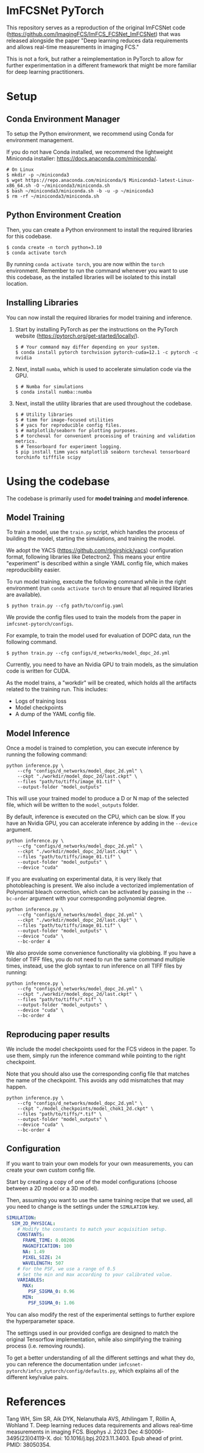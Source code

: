 # ImFCSNet PyTorch
This repository serves as a reproduction of the original ImFCSNet code (https://github.com/ImagingFCS/ImFCS_FCSNet_ImFCSNet) that was released alongside the paper "Deep learning reduces data requirements and allows real-time measurements in imaging FCS."

This is not a fork, but rather a reimplementation in PyTorch to allow for further experimentation in a different framework that might be more familiar for deep learning practitioners.

# Setup
## Conda Environment Manager
To setup the Python environment, we recommend using Conda for environment management.

If you do not have Conda installed, we recommend the lightweight Miniconda installer: https://docs.anaconda.com/miniconda/.

```shell
# On Linux
$ mkdir -p ~/miniconda3
$ wget https://repo.anaconda.com/miniconda/$ Miniconda3-latest-Linux-x86_64.sh -O ~/miniconda3/miniconda.sh
$ bash ~/miniconda3/miniconda.sh -b -u -p ~/miniconda3
$ rm -rf ~/miniconda3/miniconda.sh
```

## Python Environment Creation
Then, you can create a Python environment to install the required libraries for this codebase.

```shell
$ conda create -n torch python=3.10
$ conda activate torch
```

By running `conda activate torch`, you are now within the `torch` environment. Remember to run the command whenever you want to use this codebase, as the installed libraries will be isolated to this install location.

## Installing Libraries
You can now install the required libraries for model training and inference.

1. Start by installing PyTorch as per the instructions on the PyTorch website (https://pytorch.org/get-started/locally/).
    ```shell
    $ # Your command may differ depending on your system.
    $ conda install pytorch torchvision pytorch-cuda=12.1 -c pytorch -c nvidia
    ```

2. Next, install `numba`, which is used to accelerate simulation code via the GPU.
    ```shell
    $ # Numba for simulations
    $ conda install numba::numba
    ```

3. Next, install the utility libraries that are used throughout the codebase.
    ```shell
    $ # Utility libraries
    $ # timm for image-focused utilities
    $ # yacs for reproducible config files.
    $ # matplotlib/seaborn for plotting purposes.
    $ # torcheval for convenient processing of training and validation metrics.
    $ # Tensorboard for experiment logging.
    $ pip install timm yacs matplotlib seaborn torcheval tensorboard torchinfo tifffile scipy
    ```

# Using the codebase
The codebase is primarily used for **model training** and **model inference**.
## Model Training
To train a model, use the `train.py` script, which handles the process of building the model, starting the simulations, and training the model.

We adopt the YACS (https://github.com/rbgirshick/yacs) configuration format, following libraries like Detectron2. This means your entire "experiment" is described within a single YAML config file, which makes reproducibility easier.

To run model training, execute the following command while in the right environment (run `conda activate torch` to ensure that all required libraries are available).
```shell
$ python train.py --cfg path/to/config.yaml
```

We provide the config files used to train the models from the paper in `imfcsnet-pytorch/configs`.

For example, to train the model used for evaluation of DOPC data, run the following command.

```shell
$ python train.py --cfg configs/d_networks/model_dopc_2d.yml
```

Currently, you need to have an Nvidia GPU to train models, as the simulation code is written for CUDA.

As the model trains, a "workdir" will be created, which holds all the artifacts related to the training run. This includes:
- Logs of training loss
- Model checkpoints
- A dump of the YAML config file.

## Model Inference
Once a model is trained to completion, you can execute inference by running the following command:

```shell
python inference.py \
    --cfg "configs/d_networks/model_dopc_2d.yml" \
    --ckpt "./workdir/model_dopc_2d/last.ckpt" \
    --files "path/to/tiffs/image_01.tif" \
    --output-folder "model_outputs"
```

This will use your trained model to produce a D or N map of the selected file, which will be written to the `model_outputs` folder.

By default, inference is executed on the CPU, which can be slow. If you have an Nvidia GPU, you can accelerate inference by adding in the `--device` argument.

```shell
python inference.py \
    --cfg "configs/d_networks/model_dopc_2d.yml" \
    --ckpt "./workdir/model_dopc_2d/last.ckpt" \
    --files "path/to/tiffs/image_01.tif" \
    --output-folder "model_outputs" \
    --device "cuda"
```

If you are evaluating on experimental data, it is very likely that photobleaching is present. We also include a vectorized implementation of Polynomial bleach correction, which can be activated by passing in the `--bc-order` argument with your corresponding polynomial degree.

```shell
python inference.py \
    --cfg "configs/d_networks/model_dopc_2d.yml" \
    --ckpt "./workdir/model_dopc_2d/last.ckpt" \
    --files "path/to/tiffs/image_01.tif" \
    --output-folder "model_outputs" \
    --device "cuda" \
    --bc-order 4
```

We also provide some convenience functionality via globbing. If you have a folder of TIFF files, you do not need to run the same command multiple times, instead, use the glob syntax to run inference on all TIFF files by running:

```shell
python inference.py \
    --cfg "configs/d_networks/model_dopc_2d.yml" \
    --ckpt "./workdir/model_dopc_2d/last.ckpt" \
    --files "path/to/tiffs/*.tif" \
    --output-folder "model_outputs" \
    --device "cuda" \
    --bc-order 4
```
## Reproducing paper results
We include the model checkpoints used for the FCS videos in the paper. To use them, simply run the inference command while pointing to the right checkpoint.

Note that you should also use the corresponding config file that matches the name of the checkpoint. This avoids any odd mismatches that may happen.

```shell
python inference.py \
    --cfg "configs/d_networks/model_dopc_2d.yml" \
    --ckpt "./model_checkpoints/model_chok1_2d.ckpt" \
    --files "path/to/tiffs/*.tif" \
    --output-folder "model_outputs" \
    --device "cuda" \
    --bc-order 4
```

## Configuration
If you want to train your own models for your own measurements, you can create your own custom config file.

Start by creating a copy of one of the model configurations (choose between a 2D model or a 3D model).

Then, assuming you want to use the same training recipe that we used, all you need to change is the settings under the `SIMULATION` key.

```yaml
SIMULATION:
  SIM_2D_PHYSICAL:
    # Modify the constants to match your acquisition setup.
    CONSTANTS:
      FRAME_TIME: 0.00206
      MAGNIFICATION: 100
      NA: 1.49
      PIXEL_SIZE: 24
      WAVELENGTH: 507
    # For the PSF, we use a range of 0.5
    # Set the min and max according to your calibrated value.
    VARIABLES:
      MAX:
        PSF_SIGMA_0: 0.96
      MIN:
        PSF_SIGMA_0: 1.06
```

You can also modify the rest of the experimental settings to further explore the hyperparameter space.

The settings used in our provided configs are designed to match the original Tensorflow implementation, while also simplifying the training process (i.e. removing rounds).

To get a better understanding of all the different settings and what they do, you can reference the documentation under `imfcsnet-pytorch/imfcs_pytorch/config/defaults.py`, which explains all of the different key/value pairs.

# References
Tang WH, Sim SR, Aik DYK, Nelanuthala AVS, Athilingam T, Röllin A, Wohland T. Deep learning reduces data requirements and allows real-time measurements in imaging FCS. Biophys J. 2023 Dec 4:S0006-3495(23)04119-X. doi: 10.1016/j.bpj.2023.11.3403. Epub ahead of print. PMID: 38050354.
